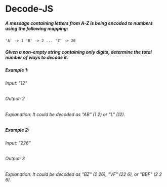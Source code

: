 # Decode-JS
##### A message containing letters from A-Z is being encoded to numbers using the following mapping:
`
'A' -> 1
'B' -> 2
...
'Z' -> 26
`
##### Given a non-empty string containing only digits, determine the total number of ways to decode it.

##### Example 1:

###### Input: "12"
###### Output: 2
###### Explanation: It could be decoded as "AB" (1 2) or "L" (12).
##### Example 2:

###### Input: "226"
###### Output: 3
###### Explanation: It could be decoded as "BZ" (2 26), "VF" (22 6), or "BBF" (2 2 6).
